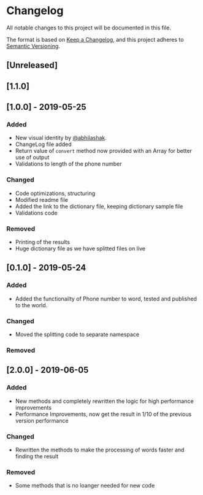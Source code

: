 # Changelog
All notable changes to this project will be documented in this file.

The format is based on [Keep a Changelog](https://keepachangelog.com/en/1.0.0/),
and this project adheres to [Semantic Versioning](https://semver.org/spec/v2.0.0.html).

## [Unreleased]
## [1.1.0]

## [1.0.0] - 2019-05-25
### Added
- New visual identity by [@abhilashak](https://github.com/abhilashak).
- ChangeLog file added
- Return value of `convert` method now provided with an Array for better use of output
- Validations to length of the phone number

### Changed
- Code optimizations, structuring
- Modified readme file
- Added the link to the dictionary file, keeping dictionary sample file
- Validations code

### Removed
- Printing of the results
- Huge dictionary file as we have splitted files on live

## [0.1.0] - 2019-05-24
### Added
- Added the functionailty of Phone number to word, tested and published to the world.

### Changed
- Moved the splitting code to separate namespace
### Removed

## [2.0.0] - 2019-06-05
### Added
- New methods and completely rewritten the logic for high performance improvements
- Performance Improvements, now get the result in 1/10 of the previous version
  performance

### Changed
- Rewritten the methods to make the processing of words faster and finding the
  result
### Removed
- Some methods that is no loanger needed for new code
